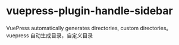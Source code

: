 # vuepress-plugin-handle-sidebar
VuePress automatically generates directories, custom directories。vuepress 自动生成目录，自定义目录
